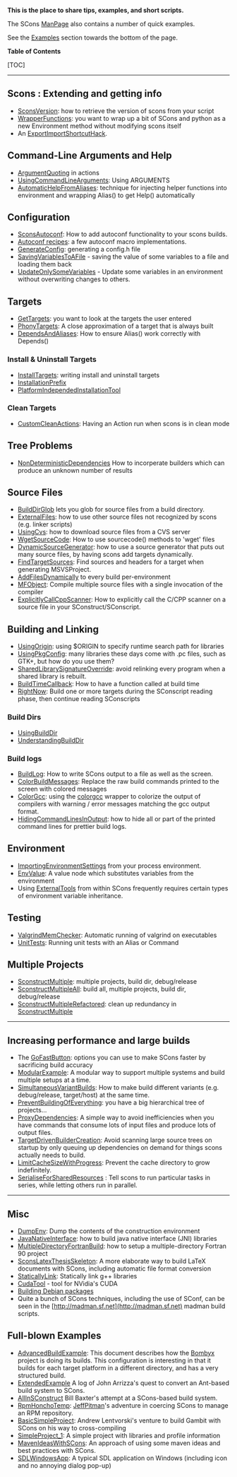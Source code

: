 **This is the place to share tips, examples, and short scripts.**

The SCons [ManPage](http://www.scons.org/doc/HTML/scons-man.html) also contains a number of quick examples. 

See the [Examples](http://www.scons.org/doc/HTML/scons-man.html#lbBB) section towards the bottom of the page. 

**Table of Contents**

[TOC]

---

## Scons : Extending and getting info

* [SconsVersion](SconsVersion): how to retrieve the version of scons from your script 
* [WrapperFunctions](WrapperFunctions): you want to wrap up a bit of SCons and python as a new Environment method without modifying scons itself 
* An [ExportImportShortcutHack](ExportImportShortcutHack). 

## Command-Line Arguments and Help

* [ArgumentQuoting](ArgumentQuoting) in actions 
* [UsingCommandLineArguments](UsingCommandLineArguments): Using ARGUMENTS 
* [AutomaticHelpFromAliases](AutomaticHelpFromAliases): technique for injecting helper functions into environment and wrapping Alias() to get Help() automatically 

## Configuration

* [SconsAutoconf](SconsAutoconf): How to add autoconf functionality to your scons builds. 
* [Autoconf recipes](AutoconfRecipes): a few autoconf macro implementations. 
* [GenerateConfig](GenerateConfig): generating a config.h file 
* [SavingVariablesToAFile](SavingVariablesToAFile) - saving the value of some variables to a file and loading them back 
* [UpdateOnlySomeVariables](UpdateOnlySomeVariables) - Update some variables in an environment without overwriting changes to others. 

## Targets

* [GetTargets](GetTargets): you want to look at the targets the user entered 
* [PhonyTargets](PhonyTargets): A close approximation of a target that is always built 
* [DependsAndAliases](DependsAndAliases): How to ensure Alias() work correctly with Depends() 

### Install & Uninstall Targets

* [InstallTargets](InstallTargets): writing install and uninstall targets 
* [InstallationPrefix](InstallationPrefix) 
* [PlatformIndependedInstallationTool](PlatformIndependedInstallationTool) 

### Clean Targets

* [CustomCleanActions](CustomCleanActions): Having an Action run when scons is in clean mode 

## Tree Problems

* [NonDeterministicDependencies](NonDeterministicDependencies) How to incorperate builders which can produce an unknown number of results 

## Source Files

* [BuildDirGlob](BuildDirGlob) lets you glob for source files from a build directory. 
* [ExternalFiles](ExternalFiles): how to use other source files not recognized by scons (e.g. linker scripts) 
* [UsingCvs](UsingCvs): how to download source files from a CVS server 
* [WgetSourceCode](WgetSourceCode): How to use sourcecode() methods to 'wget' files 
* [DynamicSourceGenerator](DynamicSourceGenerator): how to use a source generator that puts out many source files, by having scons add targets dynamically. 
* [FindTargetSources](FindTargetSources): Find sources and headers for a target when generating MSVSProject. 
* [AddFilesDynamically](AddFilesDynamically) to every build per-environment 
* [MFObject](MFObject): Compile multiple source files with a single invocation of the compiler 
* [ExplicitlyCallCppScanner](ExplicitlyCallCppScanner): How to explicitly call the C/CPP scanner on a source file in your SConstruct/SConscript. 

## Building and Linking

* [UsingOrigin](UsingOrigin): using $ORIGIN to specify runtime search path for libraries 
* [UsingPkgConfig](UsingPkgConfig): many libraries these days come with .pc files, such as GTK+, but how do you use them? 
* [SharedLibrarySignatureOverride](SharedLibrarySignatureOverride): avoid relinking every program when a shared library is rebuilt. 
* [BuildTimeCallback](BuildTimeCallback): How to have a function called at build time 
* [RightNow](RightNow): Build one or more targets during the SConscript reading phase, then continue reading SConscripts 

### Build Dirs

* [UsingBuildDir](UsingBuildDir) 
* [UnderstandingBuildDir](UnderstandingBuildDir) 

### Build logs

* [BuildLog](BuildLog): How to write SCons output to a file as well as the screen. 
* [ColorBuildMessages](ColorBuildMessages): Replace the raw build commands printed to the screen with colored messages 
* [ColorGcc](ColorGcc): using the [colorgcc](http://www.mindspring.com/~jamoyers/software/) wrapper to colorize the output of compilers with warning / error messages matching the gcc output format. 
* [HidingCommandLinesInOutput](HidingCommandLinesInOutput): how to hide all or part of the printed command lines for prettier build logs. 

## Environment

* [ImportingEnvironmentSettings](ImportingEnvironmentSettings) from your process environment. 
* [EnvValue](EnvValue): A value node which substitutes variables from the environment 
* Using [ExternalTools](ExternalTools) from within SCons frequently requires certain types of environment variable inheritance. 

## Testing

* [ValgrindMemChecker](ValgrindMemChecker): Automatic running of valgrind on executables 
* [UnitTests](UnitTests): Running unit tests with an Alias or Command 

## Multiple Projects

* [SconstructMultiple](SconstructMultiple): multiple projects, build dir, debug/release 
* [SconstructMultipleAll](SconstructMultipleAll): build all, multiple projects, build dir, debug/release 
* [SconstructMultipleRefactored](SconstructMultipleRefactored): clean up redundancy in [SconstructMultiple](SconstructMultiple) 


---

 


## Increasing performance and large builds

* The [GoFastButton](GoFastButton): options you can use to make SCons faster by sacrificing build accuracy 
* [ModularExample](ModularExample): A modular way to support multiple systems and build multiple setups at a time. 
* [SimultaneousVariantBuilds](SimultaneousVariantBuilds): How to make build different variants (e.g. debug/release, target/host) at the same time. 
* [PreventBuildingOfEverything](PreventBuildingOfEverything): you have a big hierarchical tree of projects... 
* [ProxyDependencies](ProxyDependencies): A simple way to avoid inefficiencies when you have commands that consume lots of input files and produce lots of output files. 
* [TargetDrivenBuilderCreation](TargetDrivenBuilderCreation): Avoid scanning large source trees on startup by only queuing up dependencies on demand for things scons actually needs to build. 
* [LimitCacheSizeWithProgress](LimitCacheSizeWithProgress): Prevent the cache directory to grow indefinitely. 
* [SerialiseForSharedResources](SerialiseForSharedResources) : Tell scons to run particular tasks in series, while letting others run in parallel. 


---

 


## Misc

* [DumpEnv](DumpEnv): Dump the contents of the construction environment 
* [JavaNativeInterface](JavaNativeInterface): how to build java native interface (JNI) libraries 
* [MultipleDirectoryFortranBuild](MultipleDirectoryFortranBuild): how to setup a multiple-directory Fortran 90 project 
* [SconsLatexThesisSkeleton](SconsLatexThesisSkeleton): A more elaborate way to build LaTeX documents with SCons, including automatic file format conversion 
* [StaticallyLink](StaticallyLink): Statically link g++ libraries 
* [CudaTool](CudaTool) - tool for NVidia's CUDA 
* [Building Debian packages](http://quentinsf.com/writings/debscons/) 
* Quite a bunch of SCons techniques, including the use of SConf, can be seen in the [http://madman.sf.net](http://madman.sf.net) madman build scripts. 

## Full-blown Examples

* [AdvancedBuildExample](AdvancedBuildExample): This document describes how the [Bombyx](http://bombyx.sourceforge.net/) project is doing its builds. This configuration is interesting in that it builds for each target platform in a different directory, and has a very structured build. 
* [ExtendedExample](ExtendedExample) A log of John Arrizza's quest to convert an Ant-based build system to SCons. 
* [AllInSConstruct](AllInSConstruct) Bill Baxter's attempt at a SCons-based build system. 
* [RpmHonchoTemp](RpmHonchoTemp): [JeffPitman](JeffPitman)'s adventure in coercing SCons to manage an RPM repository. 
* [BasicSimpleProject](BasicSimpleProject): Andrew Lentvorski's venture to build Gambit with SCons on his way to cross-compiling 
* [SimpleProject_1](SimpleProject_1): A simple project with libraries and profile information 
* [MavenIdeasWithSCons](MavenIdeasWithSCons): An approach of using some maven ideas and best practices with SCons. 
* [SDLWindowsApp](SDLWindowsApp): A typical SDL application on Windows (including icon and no annoying dialog pop-up) 
